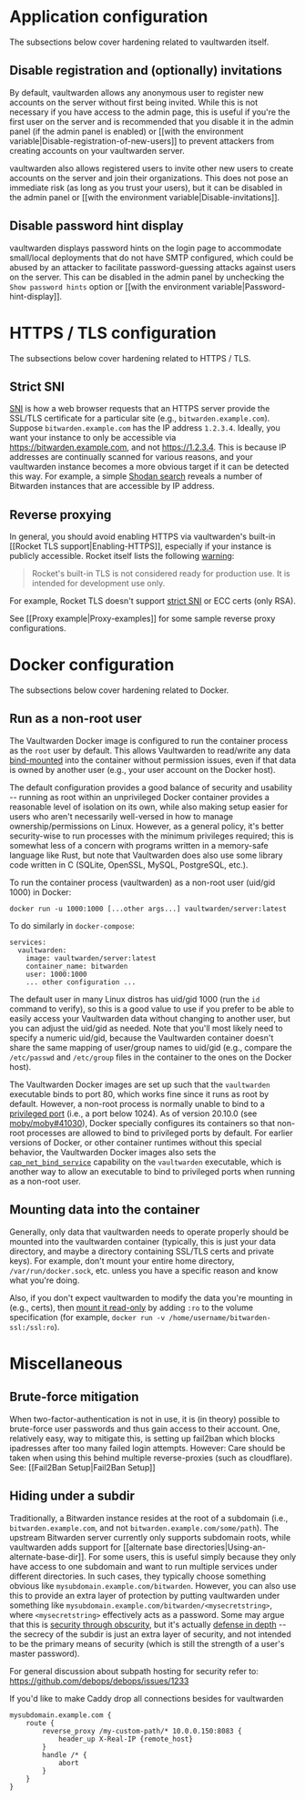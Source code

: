 # Application configuration

The subsections below cover hardening related to vaultwarden itself.

## Disable registration and (optionally) invitations

By default, vaultwarden allows any anonymous user to register new accounts on the server without first being invited. While this is not necessary if you have access to the admin page, this is useful if you're the first user on the server and is recommended that you disable it in the admin panel (if the admin panel is enabled) or [[with the environment variable|Disable-registration-of-new-users]] to prevent attackers from creating accounts on your vaultwarden server.

vaultwarden also allows registered users to invite other new users to create accounts on the server and join their organizations. This does not pose an immediate risk (as long as you trust your users), but it can be disabled in the admin panel or [[with the environment variable|Disable-invitations]].

## Disable password hint display
vaultwarden displays password hints on the login page to accommodate small/local deployments that do not have SMTP configured, which could be abused by an attacker to facilitate password-guessing attacks against users on the server. This can be disabled in the admin panel by unchecking the `Show password hints` option or [[with the environment variable|Password-hint-display]].

# HTTPS / TLS configuration

The subsections below cover hardening related to HTTPS / TLS.

## Strict SNI

[SNI](https://en.wikipedia.org/wiki/Server_Name_Indication) is how a web browser requests that an HTTPS server provide the SSL/TLS certificate for a particular site (e.g., `bitwarden.example.com`). Suppose `bitwarden.example.com` has the IP address `1.2.3.4`. Ideally, you want your instance to only be accessible via https://bitwarden.example.com, and not https://1.2.3.4. This is because IP addresses are continually scanned for various reasons, and your vaultwarden instance becomes a more obvious target if it can be detected this way. For example, a simple [Shodan search](https://www.shodan.io/search?query=bitwarden) reveals a number of Bitwarden instances that are accessible by IP address.

## Reverse proxying

In general, you should avoid enabling HTTPS via vaultwarden's built-in [[Rocket TLS support|Enabling-HTTPS]], especially if your instance is publicly accessible. Rocket itself lists the following [warning](https://rocket.rs/v0.4/guide/configuration/#configuring-tls):

> Rocket's built-in TLS is not considered ready for production use. It is intended for development use only.

For example, Rocket TLS doesn't support [strict SNI](#Strict-SNI) or ECC certs (only RSA).

See [[Proxy example|Proxy-examples]] for some sample reverse proxy configurations.

# Docker configuration

The subsections below cover hardening related to Docker.

## Run as a non-root user

The Vaultwarden Docker image is configured to run the container process as the `root` user by default. This allows Vaultwarden to read/write any data [bind-mounted](https://docs.docker.com/storage/bind-mounts/) into the container without permission issues, even if that data is owned by another user (e.g., your user account on the Docker host).

The default configuration provides a good balance of security and usability -- running as root within an unprivileged Docker container provides a reasonable level of isolation on its own, while also making setup easier for users who aren't necessarily well-versed in how to manage ownership/permissions on Linux. However, as a general policy, it's better security-wise to run processes with the minimum privileges required; this is somewhat less of a concern with programs written in a memory-safe language like Rust, but note that Vaultwarden does also use some library code written in C (SQLite, OpenSSL, MySQL, PostgreSQL, etc.).

To run the container process (vaultwarden) as a non-root user (uid/gid 1000) in Docker:

    docker run -u 1000:1000 [...other args...] vaultwarden/server:latest

To do similarly in `docker-compose`:

    services:
      vaultwarden:
        image: vaultwarden/server:latest
        container_name: bitwarden
        user: 1000:1000
        ... other configuration ...

The default user in many Linux distros has uid/gid 1000 (run the `id` command to verify), so this is a good value to use if you prefer to be able to easily access your Vaultwarden data without changing to another user, but you can adjust the uid/gid as needed. Note that you'll most likely need to specify a numeric uid/gid, because the Vaultwarden container doesn't share the same mapping of user/group names to uid/gid (e.g., compare the `/etc/passwd` and `/etc/group` files in the container to the ones on the Docker host).

The Vaultwarden Docker images are set up such that the `vaultwarden` executable binds to port 80, which works fine since it runs as root by default.   However, a non-root process is normally unable to bind to a [privileged port](https://www.w3.org/Daemon/User/Installation/PrivilegedPorts.html) (i.e., a port below 1024). As of version 20.10.0 (see [moby/moby#41030](https://github.com/moby/moby/pull/41030)), Docker specially configures its containers so that non-root processes are allowed to bind to privileged ports by default. For earlier versions of Docker, or other container runtimes without this special behavior, the Vaultwarden Docker images also sets the [`cap_net_bind_service`](https://man7.org/linux/man-pages/man7/capabilities.7.html) capability on the `vaultwarden` executable, which is another way to allow an executable to bind to privileged ports when running as a non-root user.

## Mounting data into the container

Generally, only data that vaultwarden needs to operate properly should be mounted into the vaultwarden container (typically, this is just your data directory, and maybe a directory containing SSL/TLS certs and private keys). For example, don't mount your entire home directory, `/var/run/docker.sock`, etc. unless you have a specific reason and know what you're doing.

Also, if you don't expect vaultwarden to modify the data you're mounting in (e.g., certs), then [mount it read-only](https://docs.docker.com/storage/bind-mounts/#use-a-read-only-bind-mount) by adding `:ro` to the volume specification (for example, `docker run -v /home/username/bitwarden-ssl:/ssl:ro`).

# Miscellaneous

## Brute-force mitigation

When two-factor-authentication is not in use, it is (in theory) possible to brute-force user passwords and thus gain access to their account. One, relatively easy, way to mitigate this, is setting up fail2ban which blocks ipadresses after too many  failed login attempts. However: Care should be taken when using this behind multiple reverse-proxies (such as cloudflare).
See: [[Fail2Ban Setup|Fail2Ban Setup]]

## Hiding under a subdir

Traditionally, a Bitwarden instance resides at the root of a subdomain (i.e., `bitwarden.example.com`, and not `bitwarden.example.com/some/path`). The upstream Bitwarden server currently only supports subdomain roots, while vaultwarden adds support for [[alternate base directories|Using-an-alternate-base-dir]]. For some users, this is useful simply because they only have access to one subdomain and want to run multiple services under different directories. In such cases, they typically choose something obvious like `mysubdomain.example.com/bitwarden`. However, you can also use this to provide an extra layer of protection by putting vaultwarden under something like `mysubdomain.example.com/bitwarden/<mysecretstring>`, where `<mysecretstring>` effectively acts as a password. Some may argue that this is [security through obscurity](https://en.wikipedia.org/wiki/Security_through_obscurity), but it's actually [defense in depth](https://en.wikipedia.org/wiki/Defense_in_depth_(computing)) -- the secrecy of the subdir is just an extra layer of security, and not intended to be the primary means of security (which is still the strength of a user's master password).

For general discussion about subpath hosting for security refer to: https://github.com/debops/debops/issues/1233

If you'd like to make Caddy drop all connections besides for vaultwarden
```Caddyfile
mysubdomain.example.com {
	route {
		reverse_proxy /my-custom-path/* 10.0.0.150:8083 {
			header_up X-Real-IP {remote_host}
		}
		handle /* {
			abort
		}
	}
}
```
